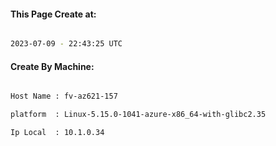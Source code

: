 
   
#### This Page Create at:

```bash

2023-07-09 - 22:43:25 UTC

```

#### Create By Machine:

```bash

Host Name : fv-az621-157

platform  : Linux-5.15.0-1041-azure-x86_64-with-glibc2.35

Ip Local  : 10.1.0.34

```

